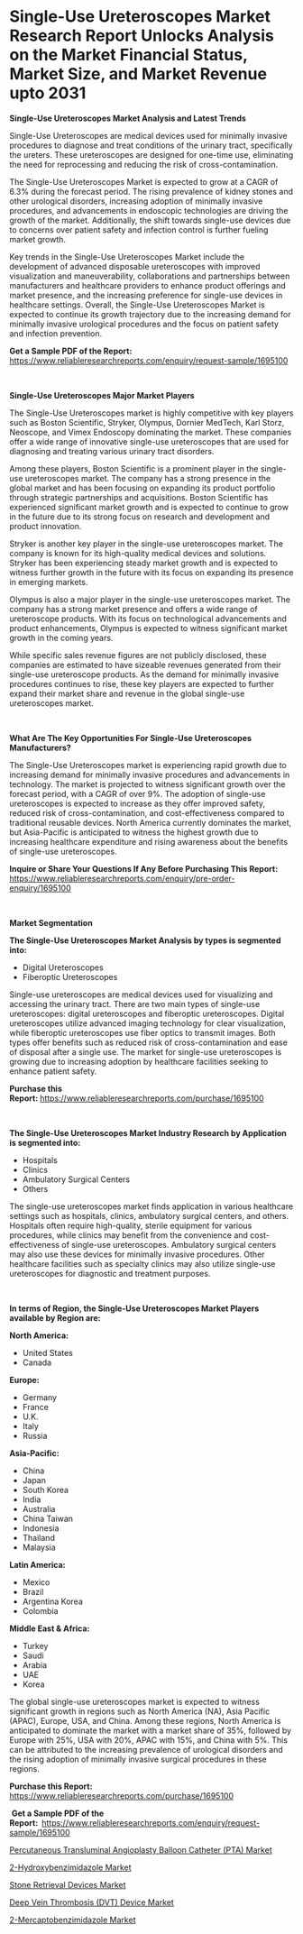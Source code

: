 <p><h1>Single-Use Ureteroscopes Market Research Report Unlocks Analysis on the Market Financial Status, Market Size, and Market Revenue upto 2031</h1></p><p><strong>Single-Use Ureteroscopes Market Analysis and Latest Trends</strong></p>
<p><p>Single-Use Ureteroscopes are medical devices used for minimally invasive procedures to diagnose and treat conditions of the urinary tract, specifically the ureters. These ureteroscopes are designed for one-time use, eliminating the need for reprocessing and reducing the risk of cross-contamination.</p><p>The Single-Use Ureteroscopes Market is expected to grow at a CAGR of 6.3% during the forecast period. The rising prevalence of kidney stones and other urological disorders, increasing adoption of minimally invasive procedures, and advancements in endoscopic technologies are driving the growth of the market. Additionally, the shift towards single-use devices due to concerns over patient safety and infection control is further fueling market growth.</p><p>Key trends in the Single-Use Ureteroscopes Market include the development of advanced disposable ureteroscopes with improved visualization and maneuverability, collaborations and partnerships between manufacturers and healthcare providers to enhance product offerings and market presence, and the increasing preference for single-use devices in healthcare settings. Overall, the Single-Use Ureteroscopes Market is expected to continue its growth trajectory due to the increasing demand for minimally invasive urological procedures and the focus on patient safety and infection prevention.</p></p>
<p><strong>Get a Sample PDF of the Report:&nbsp;</strong> <a href="https://www.reliableresearchreports.com/enquiry/request-sample/1695100">https://www.reliableresearchreports.com/enquiry/request-sample/1695100</a></p>
<p>&nbsp;</p>
<p><strong>Single-Use Ureteroscopes Major Market Players</strong></p>
<p><p>The Single-Use Ureteroscopes market is highly competitive with key players such as Boston Scientific, Stryker, Olympus, Dornier MedTech, Karl Storz, Neoscope, and Vimex Endoscopy dominating the market. These companies offer a wide range of innovative single-use ureteroscopes that are used for diagnosing and treating various urinary tract disorders.</p><p>Among these players, Boston Scientific is a prominent player in the single-use ureteroscopes market. The company has a strong presence in the global market and has been focusing on expanding its product portfolio through strategic partnerships and acquisitions. Boston Scientific has experienced significant market growth and is expected to continue to grow in the future due to its strong focus on research and development and product innovation.</p><p>Stryker is another key player in the single-use ureteroscopes market. The company is known for its high-quality medical devices and solutions. Stryker has been experiencing steady market growth and is expected to witness further growth in the future with its focus on expanding its presence in emerging markets.</p><p>Olympus is also a major player in the single-use ureteroscopes market. The company has a strong market presence and offers a wide range of ureteroscope products. With its focus on technological advancements and product enhancements, Olympus is expected to witness significant market growth in the coming years.</p><p>While specific sales revenue figures are not publicly disclosed, these companies are estimated to have sizeable revenues generated from their single-use ureteroscope products. As the demand for minimally invasive procedures continues to rise, these key players are expected to further expand their market share and revenue in the global single-use ureteroscopes market.</p></p>
<p>&nbsp;</p>
<p><strong>What Are The Key Opportunities For Single-Use Ureteroscopes Manufacturers?</strong></p>
<p><p>The Single-Use Ureteroscopes market is experiencing rapid growth due to increasing demand for minimally invasive procedures and advancements in technology. The market is projected to witness significant growth over the forecast period, with a CAGR of over 9%. The adoption of single-use ureteroscopes is expected to increase as they offer improved safety, reduced risk of cross-contamination, and cost-effectiveness compared to traditional reusable devices. North America currently dominates the market, but Asia-Pacific is anticipated to witness the highest growth due to increasing healthcare expenditure and rising awareness about the benefits of single-use ureteroscopes.</p></p>
<p><strong>Inquire or Share Your Questions If Any Before Purchasing This Report:</strong> <a href="https://www.reliableresearchreports.com/enquiry/pre-order-enquiry/1695100">https://www.reliableresearchreports.com/enquiry/pre-order-enquiry/1695100</a></p>
<p>&nbsp;</p>
<p><strong>Market Segmentation</strong></p>
<p><strong>The Single-Use Ureteroscopes Market Analysis by types is segmented into:</strong></p>
<p><ul><li>Digital Ureteroscopes</li><li>Fiberoptic Ureteroscopes</li></ul></p>
<p><p>Single-use ureteroscopes are medical devices used for visualizing and accessing the urinary tract. There are two main types of single-use ureteroscopes: digital ureteroscopes and fiberoptic ureteroscopes. Digital ureteroscopes utilize advanced imaging technology for clear visualization, while fiberoptic ureteroscopes use fiber optics to transmit images. Both types offer benefits such as reduced risk of cross-contamination and ease of disposal after a single use. The market for single-use ureteroscopes is growing due to increasing adoption by healthcare facilities seeking to enhance patient safety.</p></p>
<p><strong>Purchase this Report:&nbsp;</strong><a href="https://www.reliableresearchreports.com/purchase/1695100">https://www.reliableresearchreports.com/purchase/1695100</a></p>
<p>&nbsp;</p>
<p><strong>The Single-Use Ureteroscopes Market Industry Research by Application is segmented into:</strong></p>
<p><ul><li>Hospitals</li><li>Clinics</li><li>Ambulatory Surgical Centers</li><li>Others</li></ul></p>
<p><p>The single-use ureteroscopes market finds application in various healthcare settings such as hospitals, clinics, ambulatory surgical centers, and others. Hospitals often require high-quality, sterile equipment for various procedures, while clinics may benefit from the convenience and cost-effectiveness of single-use ureteroscopes. Ambulatory surgical centers may also use these devices for minimally invasive procedures. Other healthcare facilities such as specialty clinics may also utilize single-use ureteroscopes for diagnostic and treatment purposes.</p></p>
<p>&nbsp;</p>
<p><strong>In terms of Region, the Single-Use Ureteroscopes Market Players available by Region are:</strong></p>
<p>
    <p> <strong> North America: </strong>
        <ul>
            <li>United States</li>
            <li>Canada</li>
        </ul>
        </p> 
    <p> <strong> Europe: </strong>
        <ul>
            <li>Germany</li>
            <li>France</li>
            <li>U.K.</li>
            <li>Italy</li>
            <li>Russia</li>
        </ul>
        </p> 
    <p> <strong> Asia-Pacific: </strong>
        <ul>
            <li>China</li>
            <li>Japan</li>
            <li>South Korea</li>
            <li>India</li>
            <li>Australia</li>
            <li>China Taiwan</li>
            <li>Indonesia</li>
            <li>Thailand</li>
            <li>Malaysia</li>
        </ul>
        </p> 
    <p> <strong> Latin America: </strong>
        <ul>
            <li>Mexico</li>
            <li>Brazil</li>
            <li>Argentina Korea</li>
            <li>Colombia</li>
        </ul>
        </p> 
    <p> <strong> Middle East & Africa: </strong>
        <ul>
            <li>Turkey</li>
            <li>Saudi</li>
            <li>Arabia</li>
            <li>UAE</li>
            <li>Korea</li>
        </ul>
    </p>
    </p>
<p><p>The global single-use ureteroscopes market is expected to witness significant growth in regions such as North America (NA), Asia Pacific (APAC), Europe, USA, and China. Among these regions, North America is anticipated to dominate the market with a market share of 35%, followed by Europe with 25%, USA with 20%, APAC with 15%, and China with 5%. This can be attributed to the increasing prevalence of urological disorders and the rising adoption of minimally invasive surgical procedures in these regions.</p></p>
<p><strong>Purchase this Report: </strong><a href="https://www.reliableresearchreports.com/purchase/1695100">https://www.reliableresearchreports.com/purchase/1695100</a></p>
<p>&nbsp;<strong>Get a Sample PDF of the Report:&nbsp;&nbsp;</strong><a href="https://www.reliableresearchreports.com/enquiry/request-sample/1695100">https://www.reliableresearchreports.com/enquiry/request-sample/1695100</a></p>
<p><strong></strong></p>
<p><p><a href="https://github.com/provorikovar/Market-Research-Report-List-3/blob/main/percutaneous-transluminal-angioplasty-balloon-catheter-pta-market.md">Percutaneous Transluminal Angioplasty Balloon Catheter (PTA) Market</a></p><p><a href="https://issuu.com/reportprime-2/docs/2-hydroxybenzimidazole-market-size-2030.pptx">2-Hydroxybenzimidazole Market</a></p><p><a href="https://github.com/CliffMedina6/Market-Research-Report-List-3/blob/main/stone-retrieval-devices-market.md">Stone Retrieval Devices Market</a></p><p><a href="https://github.com/angelajermaine/Market-Research-Report-List-2/blob/main/deep-vein-thrombosis-dvt-device-market.md">Deep Vein Thrombosis (DVT) Device Market</a></p><p><a href="https://issuu.com/reportprime-2/docs/2-mercaptobenzimidazole-market-size-2030.pptx">2-Mercaptobenzimidazole Market</a></p></p>